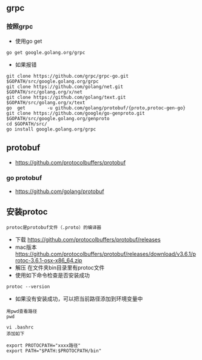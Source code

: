 ## grpc
### 按照grpc
- 使用go get
```
go get google.golang.org/grpc
```
- 如果报错
```
git clone https://github.com/grpc/grpc-go.git $GOPATH/src/google.golang.org/grpc
git clone https://github.com/golang/net.git   $GOPATH/src/golang.org/x/net
git clone https://github.com/golang/text.git  $GOPATH/src/golang.org/x/text
go  get        -u github.com/golang/protobuf/{proto,protoc-gen-go}
git clone https://github.com/google/go-genproto.git $GOPATH/src/google.golang.org/genproto
cd $GOPATH/src/
go install google.golang.org/grpc
```
## protobuf
- https://github.com/protocolbuffers/protobuf
### go protobuf
- https://github.com/golang/protobuf

## 安装protoc
```
protoc是protobuf文件（.proto）的编译器

```
- 下载 https://github.com/protocolbuffers/protobuf/releases
- mac版本 https://github.com/protocolbuffers/protobuf/releases/download/v3.6.1/protoc-3.6.1-osx-x86_64.zip
- 解压 在文件夹bin目录里有protoc文件
- 使用如下命令检查是否安装成功
```
protoc --version
```
- 如果没有安装成功，可以把当前路径添加到环境变量中
```
用pwd查看路径
pwd

vi .bashrc
添加如下

export PROTOCPATH="xxxx路径"
export PATH="$PATH:$PROTOCPATH/bin"
```